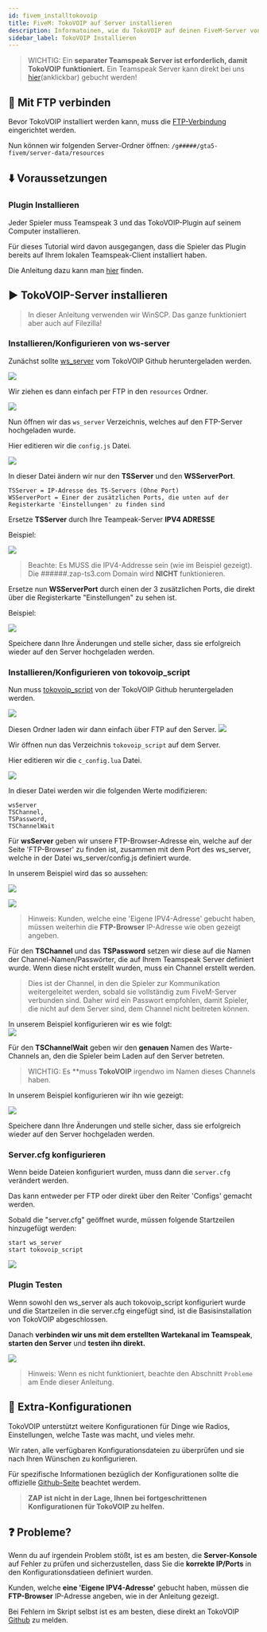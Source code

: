 ```yaml
---
id: fivem_installtokovoip
title: FiveM: TokoVOIP auf Server installieren
description: Informatoinen, wie du TokoVOIP auf deinen FiveM-Server von ZAP-Hosting installieren kannst - ZAP-Hosting.com Dokumentationen
sidebar_label: TokoVOIP Installieren
---
```


> WICHTIG: Ein **separater Teamspeak Server ist erforderlich, damit TokoVOIP funktioniert.** Ein Teamspeak Server kann direkt bei uns [hier](https://zap-hosting.com/en/shop/product/teamspeak3-server/)(anklickbar) gebucht werden!

## 📶 Mit FTP verbinden

Bevor TokoVOIP installiert werden kann, muss die [FTP-Verbindung](gameserver_ftpaccess.md) eingerichtet werden.

Nun können wir folgenden Server-Ordner öffnen:
`/g#####/gta5-fivem/server-data/resources`

## ⬇️ Voraussetzungen

### Plugin Installieren 

Jeder Spieler muss Teamspeak 3 und das TokoVOIP-Plugin auf seinem Computer installieren.

Für dieses Tutorial wird davon ausgegangen, dass die Spieler das Plugin bereits auf Ihrem lokalen Teamspeak-Client installiert haben.

Die Anleitung dazu kann man [hier](https://github.com/Itokoyamato/TokoVOIP_TS3#players-setting-up-the-ts3-plugin) finden.

## ▶️ TokoVOIP-Server installieren

> In dieser Anleitung verwenden wir WinSCP. Das ganze funktioniert aber auch auf Filezilla! 

### Installieren/Konfigurieren von ws-server

Zunächst sollte [ws_server](https://github.com/Itokoyamato/TokoVOIP_TS3/releases) vom TokoVOIP Github heruntergeladen werden. 

![](https://screensaver01.zap-hosting.com/index.php/s/zecMzwqWJbXXws7/preview)

Wir ziehen es dann einfach per FTP in den `resources` Ordner.

![](https://screensaver01.zap-hosting.com/index.php/s/HT2pDJDxA2GkWjf/preview)

Nun öffnen wir das `ws_server` Verzeichnis, welches auf den FTP-Server hochgeladen wurde.

Hier editieren wir die `config.js` Datei.

![](https://screensaver01.zap-hosting.com/index.php/s/tPgiQBgjTkRKAC2/preview)

In dieser Datei ändern wir nur den **TSServer** und den **WSServerPort**.

```
TSServer = IP-Adresse des TS-Servers (Ohne Port)
WSServerPort = Einer der zusätzlichen Ports, die unten auf der Registerkarte 'Einstellungen' zu finden sind 
```

Ersetze **TSServer** durch Ihre Teampeak-Server **IPV4 ADRESSE**

Beispiel:

![](https://screensaver01.zap-hosting.com/index.php/s/kwEWMBGifyLNXfN/preview)

> Beachte: Es MUSS die IPV4-Addresse sein (wie im Beispiel gezeigt). Die ######.zap-ts3.com Domain wird **NICHT** funktionieren. 

Ersetze nun **WSServerPort** durch einen der 3 zusätzlichen Ports, die direkt über die Registerkarte "Einstellungen" zu sehen ist.

Beispiel:

![](https://screensaver01.zap-hosting.com/index.php/s/9G74ZL377qPWaMC/preview)

Speichere dann Ihre Änderungen und stelle sicher, dass sie erfolgreich wieder auf den Server hochgeladen werden. 

### Installieren/Konfigurieren von tokovoip_script

Nun muss [tokovoip_script](https://github.com/Itokoyamato/TokoVOIP_TS3/releases) von der TokoVOIP Github heruntergeladen werden. 

![](https://screensaver01.zap-hosting.com/index.php/s/MZAbALc9TAnCYpp/preview)

Diesen Ordner laden wir dann einfach über FTP auf den Server.
![](https://screensaver01.zap-hosting.com/index.php/s/bprDorAtjj6kwSc/preview)

Wir öffnen nun das Verzeichnis `tokovoip_script` auf dem Server.

Hier editieren wir die `c_config.lua` Datei.

![](https://screensaver01.zap-hosting.com/index.php/s/CYApowwqfR4SymK/preview)

In dieser Datei werden wir die folgenden Werte modifizieren:
```
wsServer
TSChannel,
TSPassword, 
TSChannelWait
```

Für **wsServer** geben wir unsere FTP-Browser-Adresse ein, welche auf der Seite 'FTP-Browser' zu finden ist, zusammen mit dem Port des ws_server, welche in der Datei ws_server/config.js definiert wurde.

In unserem Beispiel wird das so aussehen:

![](https://screensaver01.zap-hosting.com/index.php/s/zNeoJSZ2CCTAKX3/preview)

![](https://screensaver01.zap-hosting.com/index.php/s/XspTrR84NkksS3H/preview)

> Hinweis: Kunden, welche eine 'Eigene IPV4-Adresse' gebucht haben, müssen weiterhin die **FTP-Browser** IP-Adresse wie oben gezeigt angeben. 

Für den **TSChannel** und das **TSPassword** setzen wir diese auf die Namen der Channel-Namen/Passwörter, die auf Ihrem Teamspeak Server definiert wurde. Wenn diese nicht erstellt wurden, muss ein Channel erstellt werden.

> Dies ist der Channel, in den die Spieler zur Kommunikation weitergeleitet werden, sobald sie vollständig zum FiveM-Server verbunden sind. Daher wird ein Passwort empfohlen, damit Spieler, die nicht auf dem Server sind, dem Channel nicht beitreten können. 

In unserem Beispiel konfigurieren wir es wie folgt:  
![](https://screensaver01.zap-hosting.com/index.php/s/zd4BjWNed9TWzpb/preview)

Für den **TSChannelWait** geben wir den **genauen** Namen des Warte-Channels an, den die Spieler beim Laden auf den Server betreten.

> WICHTIG: Es **muss **TokoVOIP** irgendwo im Namen dieses Channels haben. 

In unserem Beispiel konfigurieren wir ihn wie gezeigt:

![](https://screensaver01.zap-hosting.com/index.php/s/PBzcD6BZ8c2cTpQ/preview)

Speichere dann Ihre Änderungen und stelle sicher, dass sie erfolgreich wieder auf den Server hochgeladen werden. 

### Server.cfg konfigurieren

Wenn beide Dateien konfiguriert wurden, muss dann die `server.cfg` verändert werden.

Das kann entweder per FTP oder direkt über den Reiter 'Configs' gemacht werden. 

Sobald die "server.cfg" geöffnet wurde, müssen folgende Startzeilen hinzugefügt werden:

```
start ws_server
start tokovoip_script
```
![](https://screensaver01.zap-hosting.com/index.php/s/mqr2E42jSAYHtMz/preview)

### Plugin Testen

Wenn sowohl den ws_server als auch tokovoip_script konfiguriert wurde und die Startzeilen in die server.cfg eingefügt sind, ist die Basisinstallation von TokoVOIP abgeschlossen. 

Danach **verbinden wir uns mit dem erstellten Wartekanal im Teamspeak**, **starten den Server** und **testen ihn direkt.**

![](https://screensaver01.zap-hosting.com/index.php/s/9yiZP2NgyJ7DyMS/preview)

> Hinweis: Wenn es nicht funktioniert, beachte den Abschnitt `Probleme` am Ende dieser Anleitung.

## 📃 Extra-Konfigurationen

TokoVOIP unterstützt weitere Konfigurationen für Dinge wie Radios, Einstellungen, welche Taste was macht, und vieles mehr.

Wir raten, alle verfügbaren Konfigurationsdateien zu überprüfen und sie nach Ihren Wünschen zu konfigurieren.

Für spezifische Informationen bezüglich der Konfigurationen sollte die offizielle [Github-Seite](https://github.com/Itokoyamato/TokoVOIP_TS3) beachtet werdem.

> **ZAP ist nicht in der Lage, Ihnen bei fortgeschrittenen Konfigurationen für TokoVOIP zu helfen.**


## ❓ Probleme? 

Wenn du auf irgendein Problem stößt, ist es am besten, die **Server-Konsole** auf Fehler zu prüfen und sicherzustellen, dass Sie die **korrekte IP/Ports** in den Konfigurationsdatieen definiert wurden.

Kunden, welche **eine 'Eigene IPV4-Adresse'** gebucht haben, müssen die **FTP-Browser** IP-Adresse angeben, wie in der Anleitung gezeigt. 

Bei Fehlern im Skript selbst ist es am besten, diese direkt an TokoVOIP [Github](https://github.com/Itokoyamato/TokoVOIP_TS3) zu melden.
